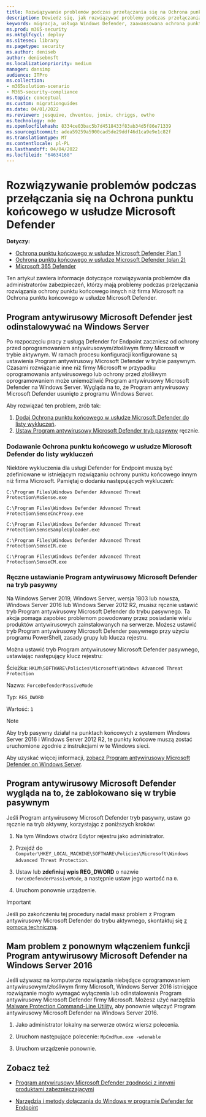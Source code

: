```yaml
---
title: Rozwiązywanie problemów podczas przełączania się na Ochrona punktu końcowego w usłudze Microsoft Defender
description: Dowiedz się, jak rozwiązywać problemy podczas przełączania się na Ochrona punktu końcowego w usłudze Microsoft Defender.
keywords: migracja, usługa Windows Defender, zaawansowana ochrona punktu końcowego, oprogramowanie antywirusowe, ochrona przed złośliwym oprogramowaniem, tryb pasywny, tryb aktywny, rozwiązywanie problemów
ms.prod: m365-security
ms.mktglfcycl: deploy
ms.sitesec: library
ms.pagetype: security
ms.author: deniseb
author: denisebmsft
ms.localizationpriority: medium
manager: dansimp
audience: ITPro
ms.collection:
- m365solution-scenario
- M365-security-compliance
ms.topic: conceptual
ms.custom: migrationguides
ms.date: 04/01/2022
ms.reviewer: jesquive, chventou, jonix, chriggs, owtho
ms.technology: mde
ms.openlocfilehash: 8334ce03bac5b7d4518433f83ab34d5f86e71339
ms.sourcegitcommit: adea59259a5900cad5de29ddf46d1ca9e9e1c82f
ms.translationtype: MT
ms.contentlocale: pl-PL
ms.lasthandoff: 04/04/2022
ms.locfileid: "64634168"
---
```

# <a name="troubleshooting-issues-when-switching-to-microsoft-defender-for-endpoint"></a>Rozwiązywanie problemów podczas przełączania się na Ochrona punktu końcowego w usłudze Microsoft Defender

**Dotyczy:**
- [Ochrona punktu końcowego w usłudze Microsoft Defender Plan 1](https://go.microsoft.com/fwlink/?linkid=2154037)
- [Ochrona punktu końcowego w usłudze Microsoft Defender (plan 2)](https://go.microsoft.com/fwlink/?linkid=2154037) 
- [Microsoft 365 Defender](https://go.microsoft.com/fwlink/?linkid=2118804)

Ten artykuł zawiera informacje dotyczące rozwiązywania problemów dla administratorów zabezpieczeń, którzy mają problemy podczas przełączania rozwiązania ochrony punktu końcowego innych niż firma Microsoft na Ochrona punktu końcowego w usłudze Microsoft Defender.

## <a name="microsoft-defender-antivirus-is-getting-uninstalled-on-windows-server"></a>Program antywirusowy Microsoft Defender jest odinstalowywać na Windows Server

Po rozpoczęciu pracy z usługą Defender for Endpoint zaczniesz od ochrony przed oprogramowaniem antywirusowym/złośliwym firmy Microsoft w trybie aktywnym. W ramach procesu konfiguracji konfigurowane są ustawienia Program antywirusowy Microsoft Defender w trybie pasywnym. Czasami rozwiązanie inne niż firmy Microsoft w przypadku oprogramowania antywirusowego lub ochrony przed złośliwym oprogramowaniem może uniemożliwić Program antywirusowy Microsoft Defender na Windows Server. Wygląda na to, że Program antywirusowy Microsoft Defender usunięto z programu Windows Server.

Aby rozwiązać ten problem, zrób tak:

1. [Dodaj Ochrona punktu końcowego w usłudze Microsoft Defender do listy wykluczeń](#add-microsoft-defender-for-endpoint-to-the-exclusion-list).
2. [Ustaw Program antywirusowy Microsoft Defender tryb pasywny](#set-microsoft-defender-antivirus-to-passive-mode-manually) ręcznie.

### <a name="add-microsoft-defender-for-endpoint-to-the-exclusion-list"></a>Dodawanie Ochrona punktu końcowego w usłudze Microsoft Defender do listy wykluczeń

Niektóre wykluczenia dla usługi Defender for Endpoint muszą być zdefiniowane w istniejącym rozwiązaniu ochrony punktu końcowego innym niż firma Microsoft. Pamiętaj o dodaniu następujących wykluczeń:

`C:\Program Files\Windows Defender Advanced Threat Protection\MsSense.exe`

`C:\Program Files\Windows Defender Advanced Threat Protection\SenseCncProxy.exe`

`C:\Program Files\Windows Defender Advanced Threat Protection\SenseSampleUploader.exe`

`C:\Program Files\Windows Defender Advanced Threat Protection\SenseIR.exe`

`C:\Program Files\Windows Defender Advanced Threat Protection\SenseCM.exe`

### <a name="set-microsoft-defender-antivirus-to-passive-mode-manually"></a>Ręczne ustawianie Program antywirusowy Microsoft Defender na tryb pasywny

Na Windows Server 2019, Windows Server, wersja 1803 lub nowsza, Windows Server 2016 lub Windows Server 2012 R2, musisz ręcznie ustawić tryb Program antywirusowy Microsoft Defender do trybu pasywnego. Ta akcja pomaga zapobiec problemom powodowany przez posiadanie wielu produktów antywirusowych zainstalowanych na serwerze. Możesz ustawić tryb Program antywirusowy Microsoft Defender pasywnego przy użyciu programu PowerShell, zasady grupy lub klucza rejestru.

Można ustawić tryb Program antywirusowy Microsoft Defender pasywnego, ustawiając następujący klucz rejestru:

Ścieżka: `HKLM\SOFTWARE\Policies\Microsoft\Windows Advanced Threat Protection`

Nazwa: `ForceDefenderPassiveMode`

Typ: `REG_DWORD`

Wartość: `1`

> [!NOTE]
> Aby tryb pasywny działał na punktach końcowych z systemem Windows Server 2016 i Windows Server 2012 R2, te punkty końcowe muszą zostać uruchomione zgodnie z instrukcjami w te Windows sieci.[](configure-server-endpoints.md#windows-server-2012-r2-and-windows-server-2016)

Aby uzyskać więcej informacji, [zobacz Program antywirusowy Microsoft Defender on Windows Server](microsoft-defender-antivirus-on-windows-server.md).

## <a name="microsoft-defender-antivirus-seems-to-be-stuck-in-passive-mode"></a>Program antywirusowy Microsoft Defender wygląda na to, że zablokowano się w trybie pasywnym

Jeśli Program antywirusowy Microsoft Defender tryb pasywny, ustaw go ręcznie na tryb aktywny, korzystając z poniższych kroków:

1. Na tym Windows otwórz Edytor rejestru jako administrator.

2. Przejdź do `Computer\HKEY_LOCAL_MACHINE\SOFTWARE\Policies\Microsoft\Windows Advanced Threat Protection`.

3. Ustaw lub **zdefiniuj wpis REG_DWORD** o nazwie `ForceDefenderPassiveMode`, a następnie ustaw jego wartość na `0`.

4. Uruchom ponownie urządzenie.

> [!IMPORTANT]
> Jeśli po zakończeniu tej procedury nadal masz problem z Program antywirusowy Microsoft Defender do trybu aktywnego, skontaktuj się [z pomocą techniczną](../../admin/get-help-support.md).

## <a name="i-am-having-trouble-re-enabling-microsoft-defender-antivirus-on-windows-server-2016"></a>Mam problem z ponownym włączeniem funkcji Program antywirusowy Microsoft Defender na Windows Server 2016

Jeśli używasz na komputerze rozwiązania niebędące oprogramowaniem antywirusowym/złośliwym firmy Microsoft, Windows Server 2016 istniejące rozwiązanie mogło wymagać wyłączenia lub odinstalowania Program antywirusowy Microsoft Defender firmy Microsoft. Możesz użyć narzędzia[ Malware Protection Command-Line Utility,](command-line-arguments-microsoft-defender-antivirus.md) aby ponownie włączyć Program antywirusowy Microsoft Defender na Windows Server 2016.

1. Jako administrator lokalny na serwerze otwórz wiersz polecenia.

2. Uruchom następujące polecenie: `MpCmdRun.exe -wdenable`

3. Uruchom urządzenie ponownie.

## <a name="see-also"></a>Zobacz też

- [Program antywirusowy Microsoft Defender zgodności z innymi produktami zabezpieczającymi](microsoft-defender-antivirus-compatibility.md)

- [Narzędzia i metody dołączania do Windows w programie Defender for Endpoint](configure-endpoints.md) 
